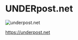 
# UNDERpost.net


![underpost.net](https://underpost.net/underpost-social.jpg)


https://underpost.net
